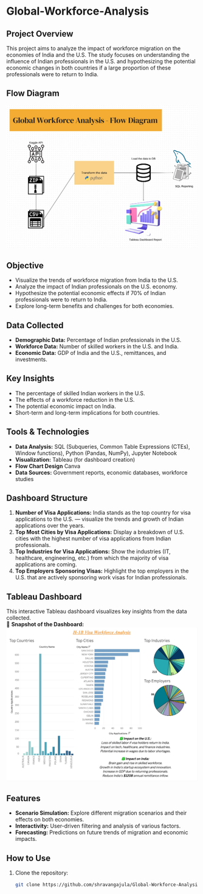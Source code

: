 # Global-Workforce-Analysis

## Project Overview
This project aims to analyze the impact of workforce migration on the economies of India and the U.S. The study focuses on understanding the influence of Indian professionals in the U.S. and hypothesizing the potential economic changes in both countries if a large proportion of these professionals were to return to India.

## Flow Diagram
![Flow Diagram](https://github.com/shravangajula/Global-Workforce-Analysis/blob/main/Flow%20Diagram.jpeg)

## Objective
- Visualize the trends of workforce migration from India to the U.S.
- Analyze the impact of Indian professionals on the U.S. economy.
- Hypothesize the potential economic effects if 70% of Indian professionals were to return to India.
- Explore long-term benefits and challenges for both economies.

## Data Collected
- **Demographic Data:** Percentage of Indian professionals in the U.S.
- **Workforce Data:** Number of skilled workers in the U.S. and India.
- **Economic Data:** GDP of India and the U.S., remittances, and investments.

## Key Insights
- The percentage of skilled Indian workers in the U.S.
- The effects of a workforce reduction in the U.S.
- The potential economic impact on India.
- Short-term and long-term implications for both countries.

## Tools & Technologies
- **Data Analysis:** SQL (Subqueries, Common Table Expressions (CTEs), Window functions), Python (Pandas, NumPy), Jupyter Notebook
- **Visualization:** Tableau (for dashboard creation)
- **Flow Chart Design** Canva
- **Data Sources:** Government reports, economic databases, workforce studies

## Dashboard Structure
1. **Number of Visa Applications:** India stands as the top country for visa applications to the U.S. — visualize the trends and growth of Indian applications over the years.
2. **Top Most Cities by Visa Applications:** Display a breakdown of U.S. cities with the highest number of visa applications from Indian professionals.
3. **Top Industries for Visa Applications:** Show the industries (IT, healthcare, engineering, etc.) from which the majority of visa applications are coming.
4. **Top Employers Sponsoring Visas:** Highlight the top employers in the U.S. that are actively sponsoring work visas for Indian professionals.

## Tableau Dashboard
This interactive Tableau dashboard visualizes key insights from the data collected.  
📌 **Snapshot of the Dashboard:**  
![Tableau Dashboard](https://github.com/shravangajula/Global-Workforce-Analysis/blob/main/Visualizations/Tableau_Dashboard.jpeg)

## Features
- **Scenario Simulation:** Explore different migration scenarios and their effects on both economies.
- **Interactivity:** User-driven filtering and analysis of various factors.
- **Forecasting:** Predictions on future trends of migration and economic impacts.

## How to Use
1. Clone the repository:
   ```bash
   git clone https://github.com/shravangajula/Global-Workforce-Analysis.git
